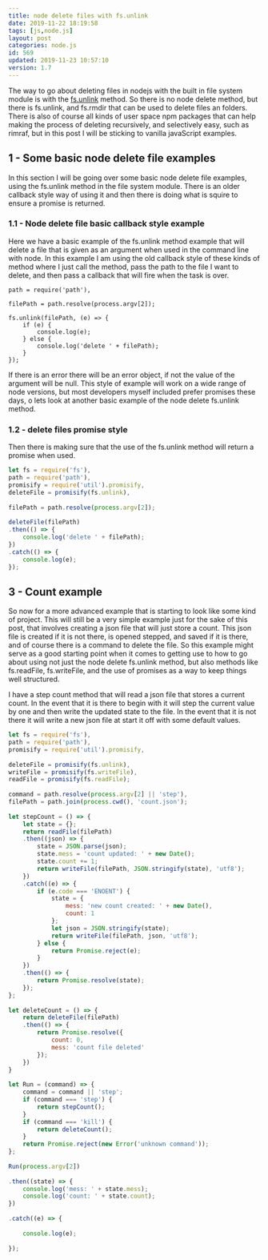 ```yaml
---
title: node delete files with fs.unlink
date: 2019-11-22 18:19:58
tags: [js,node.js]
layout: post
categories: node.js
id: 569
updated: 2019-11-23 10:57:10
version: 1.7
---
```


The way to go about deleting files in nodejs with the built in file system module is with the [fs.unlink](https://nodejs.org/docs/latest/api/fs.html#fs_fs_unlink_path_callback) method. So there is no node delete method, but there is fs.unlink, and fs.rmdir that can be used to delete files an folders. There is also of course all kinds of user space npm packages that can help making the process of deleting recursively, and selectively easy, such as rimraf, but in this post I will be sticking to vanilla javaScript examples.

<!-- more -->

## 1 - Some basic node delete file examples

In this section I will be going over some basic node delete file examples, using the fs.unlink method in the file system module. There is an older callback style way of using it and then there is doing what is squire to ensure a promise is returned.

### 1.1 - Node delete file basic callback style example

Here we have a basic example of the fs.unlink method example that will delete a file that is given as an argument when used in the command line with node. In this example I am using the old callback style of these kinds of method where I just call the method, pass the path to the file I want to delete, and then pass a callback that will fire when the task is over.

```jslet fs = require('fs'),
path = require('path'),

filePath = path.resolve(process.argv[2]);

fs.unlink(filePath, (e) => {
    if (e) {
        console.log(e);
    } else {
        console.log('delete ' + filePath);
    }
});
```

If there is an error there will be an error object, if not the value of the argument will be null. This style of example will work on a wide range of node versions, but most developers myself included prefer promises these days, o lets look at another basic example of the node delete fs.unlink method.

### 1.2 - delete files promise style

Then there is making sure that the use of the fs.unlink method will return a promise when used.

```js
let fs = require('fs'),
path = require('path'),
promisify = require('util').promisify,
deleteFile = promisify(fs.unlink),
 
filePath = path.resolve(process.argv[2]);
 
deleteFile(filePath)
.then(() => {
    console.log('delete ' + filePath);
})
.catch(() => {
    console.log(e);
});
```

## 3 - Count example

So now for a more advanced example that is starting to look like some kind of project. This will still be a very simple example just for the sake of this post, that involves creating a json file that will just store a count. This json file is created if it is not there, is opened stepped, and saved if it is there, and of course there is a command to delete the file.
So this example might serve as a good starting point when it comes to getting use to how to go about using not just the node delete fs.unlink method, but also methods like fs.readFile, fs.writeFile, and the use of promises as a way to keep things well structured.

I have a step count method that will read a json file that stores a current count. In the event that it is there to begin with it will step the current value by one and then write the updated state to the file. In the event that it is not there it will write a new json file at start it off with some default values.

```js
let fs = require('fs'),
path = require('path'),
promisify = require('util').promisify,
 
deleteFile = promisify(fs.unlink),
writeFile = promisify(fs.writeFile),
readFile = promisify(fs.readFile);
 
command = path.resolve(process.argv[2] || 'step'),
filePath = path.join(process.cwd(), 'count.json');
 
let stepCount = () => {
    let state = {};
    return readFile(filePath)
    .then((json) => {
        state = JSON.parse(json);
        state.mess = 'count updated: ' + new Date();
        state.count += 1;
        return writeFile(filePath, JSON.stringify(state), 'utf8');
    })
    .catch((e) => {
        if (e.code === 'ENOENT') {
            state = {
                mess: 'new count created: ' + new Date(),
                count: 1
            };
            let json = JSON.stringify(state);
            return writeFile(filePath, json, 'utf8');
        } else {
            return Promise.reject(e);
        }
    })
    .then(() => {
        return Promise.resolve(state);
    });
};
 
let deleteCount = () => {
    return deleteFile(filePath)
    .then(() => {
        return Promise.resolve({
            count: 0,
            mess: 'count file deleted'
        });
    })
}
 
let Run = (command) => {
    command = command || 'step';
    if (command === 'step') {
        return stepCount();
    }
    if (command === 'kill') {
        return deleteCount();
    }
    return Promise.reject(new Error('unknown command'));
};
 
Run(process.argv[2])
 
.then((state) => {
    console.log('mess: ' + state.mess);
    console.log('count: ' + state.count);
})
 
.catch((e) => {
 
    console.log(e);
 
});
```